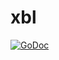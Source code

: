 # xbl

[![GoDoc](https://godoc.org/github.com/jbowens/xbl?status.svg)](https://godoc.org/github.com/jbowens/xbl)
